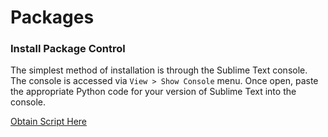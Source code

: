 # Packages

### Install Package Control

The simplest method of installation is through the Sublime Text console. The console is accessed via `View > Show Console` menu. Once open, paste the appropriate Python code for your version of Sublime Text into the console.

[Obtain Script Here](https://packagecontrol.io/installation)

